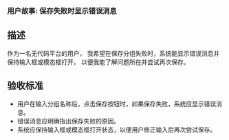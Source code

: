 ### 用户故事: 保存失败时显示错误消息

## 描述

作为一名无代码平台的用户，
我希望在保存分组失败时，系统能显示错误消息并保持输入框或模态框打开，
以便我能了解问题所在并尝试再次保存。

## 验收标准

- 用户在输入分组名称后，点击保存按钮时，如果保存失败，系统应显示错误消息。
- 错误消息应明确指出保存失败的原因。
- 系统应保持输入框或模态框打开状态，以便用户修正输入后再次尝试保存。
